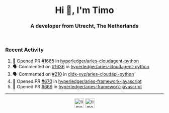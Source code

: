 <h1 align="center">Hi 👋, I'm Timo</h1>
<h3 align="center">A developer from Utrecht, The Netherlands</h3>
<br/>
<!-- https://github.com/rahuldkjain/github-profile-readme-generator --!>

<!--  <p align="left"><img src="https://github-readme-stats.vercel.app/api?username=timoglastra&show_icons=true&count_private=true&" alt="timoglastra" /></p> --!>

<!--
Github language stats
<p align="left"><img src="https://github-readme-stats.vercel.app/api/top-langs/?username=timoglastra&layout=compact" alt="timoglastra" /><p>
-->

<!-- Codestats language stats -->
<!-- <p align="left"><img src="https://codestats-readme.vercel.app/api/top-langs/?username=timoglastra&layout=compact&language_count=12" alt="timoglastra" /><p>    --!>
  
<h3>Recent Activity</h3>

<!--START_SECTION:activity-->
1. 💪 Opened PR [#1665](https://github.com/hyperledger/aries-cloudagent-python/pull/1665) in [hyperledger/aries-cloudagent-python](https://github.com/hyperledger/aries-cloudagent-python)
2. 🗣 Commented on [#1636](https://github.com/hyperledger/aries-cloudagent-python/issues/1636) in [hyperledger/aries-cloudagent-python](https://github.com/hyperledger/aries-cloudagent-python)
3. 🗣 Commented on [#210](https://github.com/didx-xyz/aries-cloudapi-python/issues/210) in [didx-xyz/aries-cloudapi-python](https://github.com/didx-xyz/aries-cloudapi-python)
4. 💪 Opened PR [#670](https://github.com/hyperledger/aries-framework-javascript/pull/670) in [hyperledger/aries-framework-javascript](https://github.com/hyperledger/aries-framework-javascript)
5. 💪 Opened PR [#669](https://github.com/hyperledger/aries-framework-javascript/pull/669) in [hyperledger/aries-framework-javascript](https://github.com/hyperledger/aries-framework-javascript)
<!--END_SECTION:activity-->

---

<p align="center">
<a href="https://twitter.com/timoglastra" target="blank"><img align="center" src="https://cdn.jsdelivr.net/npm/simple-icons@3.0.1/icons/twitter.svg" alt="timoglastra" height="30" width="30" /></a>
<a href="https://linkedin.com/in/timoglastra" target="blank"><img align="center" src="https://cdn.jsdelivr.net/npm/simple-icons@3.0.1/icons/linkedin.svg" alt="timoglastra" height="30" width="30" /></a>
</p>



